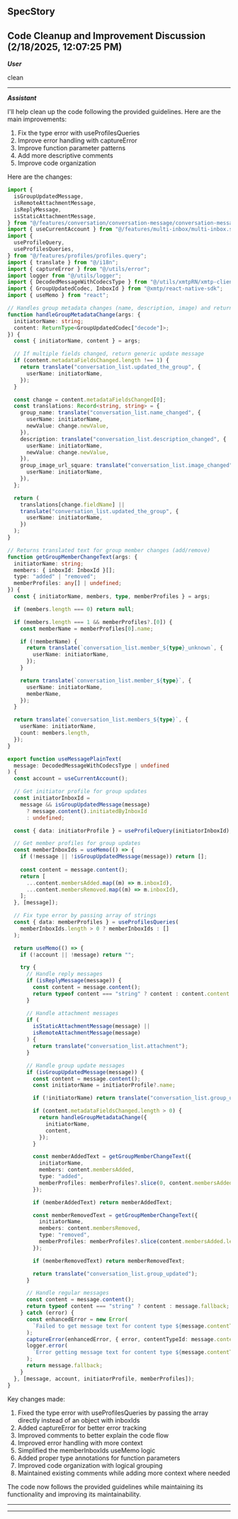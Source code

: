 ## SpecStory

## Code Cleanup and Improvement Discussion (2/18/2025, 12:07:25 PM)

_**User**_

clean

---

_**Assistant**_

I'll help clean up the code following the provided guidelines. Here are the main improvements:

1. Fix the type error with useProfilesQueries
2. Improve error handling with captureError
3. Improve function parameter patterns
4. Add more descriptive comments
5. Improve code organization

Here are the changes:

```typescript:features/conversation-list/hooks/use-message-plain-text.ts
import {
  isGroupUpdatedMessage,
  isRemoteAttachmentMessage,
  isReplyMessage,
  isStaticAttachmentMessage,
} from "@/features/conversation/conversation-message/conversation-message.utils";
import { useCurrentAccount } from "@/features/multi-inbox/multi-inbox.store";
import {
  useProfileQuery,
  useProfilesQueries,
} from "@/features/profiles/profiles.query";
import { translate } from "@/i18n";
import { captureError } from "@/utils/error";
import logger from "@/utils/logger";
import { DecodedMessageWithCodecsType } from "@/utils/xmtpRN/xmtp-client/xmtp-client.types";
import { GroupUpdatedCodec, InboxId } from "@xmtp/react-native-sdk";
import { useMemo } from "react";

// Handles group metadata changes (name, description, image) and returns appropriate translation
function handleGroupMetadataChange(args: {
  initiatorName: string;
  content: ReturnType<GroupUpdatedCodec["decode"]>;
}) {
  const { initiatorName, content } = args;

  // If multiple fields changed, return generic update message
  if (content.metadataFieldsChanged.length !== 1) {
    return translate("conversation_list.updated_the_group", {
      userName: initiatorName,
    });
  }

  const change = content.metadataFieldsChanged[0];
  const translations: Record<string, string> = {
    group_name: translate("conversation_list.name_changed", {
      userName: initiatorName,
      newValue: change.newValue,
    }),
    description: translate("conversation_list.description_changed", {
      userName: initiatorName,
      newValue: change.newValue,
    }),
    group_image_url_square: translate("conversation_list.image_changed", {
      userName: initiatorName,
    }),
  };

  return (
    translations[change.fieldName] ||
    translate("conversation_list.updated_the_group", {
      userName: initiatorName,
    })
  );
}

// Returns translated text for group member changes (add/remove)
function getGroupMemberChangeText(args: {
  initiatorName: string;
  members: { inboxId: InboxId }[];
  type: "added" | "removed";
  memberProfiles: any[] | undefined;
}) {
  const { initiatorName, members, type, memberProfiles } = args;

  if (members.length === 0) return null;

  if (members.length === 1 && memberProfiles?.[0]) {
    const memberName = memberProfiles[0].name;

    if (!memberName) {
      return translate(`conversation_list.member_${type}_unknown`, {
        userName: initiatorName,
      });
    }

    return translate(`conversation_list.member_${type}`, {
      userName: initiatorName,
      memberName,
    });
  }

  return translate(`conversation_list.members_${type}`, {
    userName: initiatorName,
    count: members.length,
  });
}

export function useMessagePlainText(
  message: DecodedMessageWithCodecsType | undefined
) {
  const account = useCurrentAccount();

  // Get initiator profile for group updates
  const initiatorInboxId =
    message && isGroupUpdatedMessage(message)
      ? message.content().initiatedByInboxId
      : undefined;

  const { data: initiatorProfile } = useProfileQuery(initiatorInboxId);

  // Get member profiles for group updates
  const memberInboxIds = useMemo(() => {
    if (!message || !isGroupUpdatedMessage(message)) return [];
    
    const content = message.content();
    return [
      ...content.membersAdded.map((m) => m.inboxId),
      ...content.membersRemoved.map((m) => m.inboxId),
    ];
  }, [message]);

  // Fix type error by passing array of strings
  const { data: memberProfiles } = useProfilesQueries(
    memberInboxIds.length > 0 ? memberInboxIds : []
  );

  return useMemo(() => {
    if (!account || !message) return "";

    try {
      // Handle reply messages
      if (isReplyMessage(message)) {
        const content = message.content();
        return typeof content === "string" ? content : content.content.text;
      }

      // Handle attachment messages
      if (
        isStaticAttachmentMessage(message) ||
        isRemoteAttachmentMessage(message)
      ) {
        return translate("conversation_list.attachment");
      }

      // Handle group update messages
      if (isGroupUpdatedMessage(message)) {
        const content = message.content();
        const initiatorName = initiatorProfile?.name;

        if (!initiatorName) return translate("conversation_list.group_updated");

        if (content.metadataFieldsChanged.length > 0) {
          return handleGroupMetadataChange({
            initiatorName,
            content,
          });
        }

        const memberAddedText = getGroupMemberChangeText({
          initiatorName,
          members: content.membersAdded,
          type: "added",
          memberProfiles: memberProfiles?.slice(0, content.membersAdded.length),
        });

        if (memberAddedText) return memberAddedText;

        const memberRemovedText = getGroupMemberChangeText({
          initiatorName,
          members: content.membersRemoved,
          type: "removed",
          memberProfiles: memberProfiles?.slice(content.membersAdded.length),
        });

        if (memberRemovedText) return memberRemovedText;

        return translate("conversation_list.group_updated");
      }

      // Handle regular messages
      const content = message.content();
      return typeof content === "string" ? content : message.fallback;
    } catch (error) {
      const enhancedError = new Error(
        `Failed to get message text for content type ${message.contentTypeId}`
      );
      captureError(enhancedError, { error, contentTypeId: message.contentTypeId });
      logger.error(
        `Error getting message text for content type ${message.contentTypeId}: ${error}`
      );
      return message.fallback;
    }
  }, [message, account, initiatorProfile, memberProfiles]);
}
```

Key changes made:

1. Fixed the type error with useProfilesQueries by passing the array directly instead of an object with inboxIds
2. Added captureError for better error tracking
3. Improved comments to better explain the code flow
4. Improved error handling with more context
5. Simplified the memberInboxIds useMemo logic
6. Added proper type annotations for function parameters
7. Improved code organization with logical grouping
8. Maintained existing comments while adding more context where needed

The code now follows the provided guidelines while maintaining its functionality and improving its maintainability.

---



---

